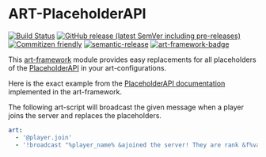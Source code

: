 # ART-PlaceholderAPI

[![Build Status](https://github.com/art-framework/art-placeholderapi/workflows/Build/badge.svg)](../../actions?query=workflow%3ABuild)
[![GitHub release (latest SemVer including pre-releases)](https://img.shields.io/github/v/release/art-framework/art-placeholderapi?include_prereleases&label=release)](../../releases)
[![Commitizen friendly](https://img.shields.io/badge/commitizen-friendly-brightgreen.svg)](http://commitizen.github.io/cz-cli/)
[![semantic-release](https://img.shields.io/badge/%20%20%F0%9F%93%A6%F0%9F%9A%80-semantic--release-e10079.svg)](https://github.com/semantic-release/semantic-release)
[![art-framework-badge](https://raw.githubusercontent.com/gist/Silthus/a88fd35b722da343658d54c474c0e5c1/raw/586ba19363678ffc6880de679490f8abb6db3f19/badge.svg)](https://art-framework.io)

This [art-framework](https://art-framework.io) module provides easy replacements for all placeholders of the [PlaceholderAPI](https://github.com/PlaceholderAPI/PlaceholderAPI/) in your art-configurations.

Here is the exact example from the [PlaceholderAPI documentation](https://github.com/PlaceholderAPI/PlaceholderAPI/wiki/Hook-into-PlaceholderAPI#setting-placeholders-in-your-plugin) implemented in the art-framework.

The following art-script will broadcast the given message when a player joins the server and replaces the placeholders.

```yaml
art:
  - '@player.join'
  - '!broadcast "%player_name% &ajoined the server! They are rank &f%vault_rank%"'
```
